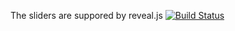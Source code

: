 The sliders are suppored by reveal.js [![Build Status](https://travis-ci.org/hakimel/reveal.js.svg?branch=master)](https://travis-ci.org/hakimel/reveal.js)
